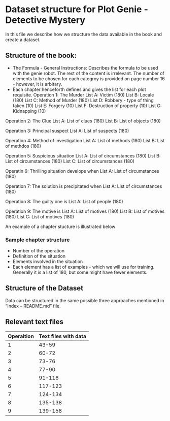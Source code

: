 # Dataset structure for Plot Genie - Detective Mystery

In this file we describe how we structure the data available in the book and create a dataset.

## Structure of the book:
- The Formula - General Instructions: Describes the formula to be used with the genie robot. The rest of the content is irrelevant.
The number of elements to be chosen for each categroy is provided on page number 16 - however, it is arbitary.
- Each chapter henceforth defines and gives the list for each plot requisite.
Operation 1: The Murder
  List A: Victim (180)
  List B: Locale (180)
  List C: Method of Murder (180)
  List D: Robbery - type of thing taken (10)
  List E: Forgery (10)
  List F: Destruction of property (10)
  List G: Kidnapping (10)
  
Operation 2: The Clue
  List A: List of clues (180)
  List B: List of objects (180)
  
Operation 3: Principal suspect 
  List A: List of suspects (180)

Operation 4: Method of investigation
  List A: List of methods (180)
  List B: List of methdos (180)
  
Operation 5: Suspicious situation
  List A: List of circumstances (180)
  List B: List of circumstances (180)
  List C: List of circumstances (180)
  
Operatin 6: Thrilling situation develops when
  List A: List of circumstances (180)
  
Operation 7: The solution is precipitated when
  List A: List of circumstances (180)

Operation 8: The guilty one is
  List A: List of people (180)
  
Operation 9: The motive is
  List A: List of motives (180)
  List B: List of motives (180)
  List C: List of motives (180)
  
An example of a chapter stucture is illustrated below
 
### Sample chapter structure
- Number of the operation
- Definition of the situation
- Elements involved in the situation
- Each element has a list of examples - which we will use for training. Generally it is a list of 180, but some might have fewer elements.


## Structure of the Dataset
Data can be structured in the same possible three approaches mentioned in “Index – README.md” file.

## Relevant text files
Operaition    | Text files with data
------------- | --------------------
1             | 43-59 
2             | 60-72
3             | 73-76
4             | 77-90
5             | 91-116
6             | 117-123
7             | 124-134
8             | 135-138
9             | 139-158
